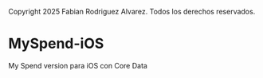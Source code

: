 Copyright 2025 Fabian Rodriguez Alvarez. Todos los derechos reservados.

# MySpend-iOS
My Spend version para iOS con Core Data
